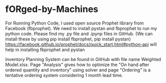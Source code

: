 # fORged-by-Machines
For Running Python Code,
I used open source Prophet library from Facebook (fbprophet). We need to install pystan and fbprophet to run my python code. Please find my .py file and .ipynp files in GitHub. (We can install these by using pip install fbprophet, pip install pystan)
https://facebook.github.io/prophet/docs/quick_start.html#python-api will help in installing fbprophet and pystan

Inventory Planning System can be found in GitHub with file name Weighted Model.xlsx.
Page "Analysis" gives how to optimize the "On hand after ordered quantity and inventory" using solver and page "Ordering" is a tentative ordering system considering 1 month lead time.
